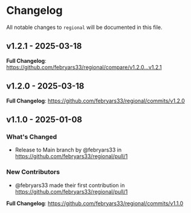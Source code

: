 # Changelog

All notable changes to `regional` will be documented in this file.

## v1.2.1 - 2025-03-18

**Full Changelog**: https://github.com/febryars33/regional/compare/v1.2.0...v1.2.1

## v1.2.0 - 2025-03-18

**Full Changelog**: https://github.com/febryars33/regional/commits/v1.2.0

## v1.1.0 - 2025-01-08

### What's Changed

* Release to Main branch by @febryars33 in https://github.com/febryars33/regional/pull/1

### New Contributors

* @febryars33 made their first contribution in https://github.com/febryars33/regional/pull/1

**Full Changelog**: https://github.com/febryars33/regional/commits/v1.1.0
